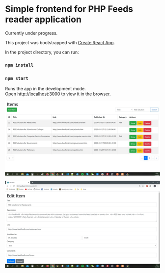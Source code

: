 # Simple frontend for PHP Feeds reader application

Currently under progress. 

This project was bootstrapped with [Create React App](https://github.com/facebook/create-react-app).

In the project directory, you can run:
### `npm install`
### `npm start`

Runs the app in the development mode.<br />
Open [http://localhost:3000](http://localhost:3000) to view it in the browser.

![Items](https://raw.githubusercontent.com/anttiranta/anttiranta.github.io/master/images/feeds-reader-php/items.jpg)

![Edit Item](https://raw.githubusercontent.com/anttiranta/anttiranta.github.io/master/images/feeds-reader-php/edit-item.jpg)
